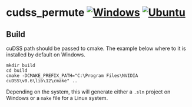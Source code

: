 # cudss_permute [![Windows](https://github.com/Ahdhn/cudss_permute/actions/workflows/Windows.yml/badge.svg)](https://github.com/Ahdhn/cudss_permute/actions/workflows/Windows.yml) [![Ubuntu](https://github.com/Ahdhn/cudss_permute/actions/workflows/Ubuntu.yml/badge.svg)](https://github.com/Ahdhn/cudss_permute/actions/workflows/Ubuntu.yml)


## Build 
cuDSS path should be passed to cmake. The example below where to it is installed by default on Windows. 
```
mkdir build
cd build 
cmake -DCMAKE_PREFIX_PATH="C:\Program Files\NVIDIA cuDSS\v0.6\lib\12\cmake" ..
```

Depending on the system, this will generate either a `.sln` project on Windows or a `make` file for a Linux system. 
